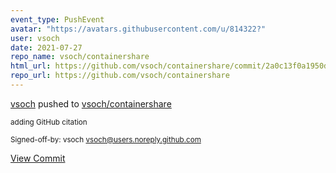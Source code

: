 ```yaml
---
event_type: PushEvent
avatar: "https://avatars.githubusercontent.com/u/814322?"
user: vsoch
date: 2021-07-27
repo_name: vsoch/containershare
html_url: https://github.com/vsoch/containershare/commit/2a0c13f0a1950df4fcffe94aba584254267f7d85
repo_url: https://github.com/vsoch/containershare
---
```


<a href='https://github.com/vsoch' target='_blank'>vsoch</a> pushed to <a href='https://github.com/vsoch/containershare' target='_blank'>vsoch/containershare</a>

<small>adding GitHub citation

Signed-off-by: vsoch <vsoch@users.noreply.github.com></small>

<a href='https://github.com/vsoch/containershare/commit/2a0c13f0a1950df4fcffe94aba584254267f7d85' target='_blank'>View Commit</a>